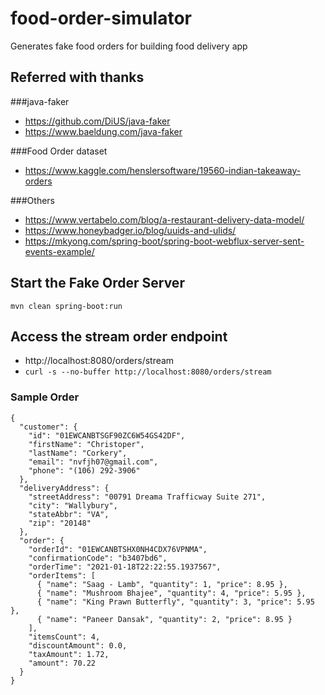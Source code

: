 # food-order-simulator
Generates fake food orders for building food delivery app

## Referred with thanks
###java-faker
- https://github.com/DiUS/java-faker
- https://www.baeldung.com/java-faker

###Food Order dataset
- https://www.kaggle.com/henslersoftware/19560-indian-takeaway-orders

###Others
- https://www.vertabelo.com/blog/a-restaurant-delivery-data-model/
- https://www.honeybadger.io/blog/uuids-and-ulids/
- https://mkyong.com/spring-boot/spring-boot-webflux-server-sent-events-example/

## Start the Fake Order Server 
`mvn clean spring-boot:run`

## Access the stream order endpoint

- http://localhost:8080/orders/stream  
- `curl -s --no-buffer http://localhost:8080/orders/stream`

### Sample Order
```json5
{
  "customer": {
    "id": "01EWCANBTSGF90ZC6W54GS42DF",
    "firstName": "Christoper",
    "lastName": "Corkery",
    "email": "nvfjh07@gmail.com",
    "phone": "(106) 292-3906"
  },
  "deliveryAddress": {
    "streetAddress": "00791 Dreama Trafficway Suite 271",
    "city": "Wallybury",
    "stateAbbr": "VA",
    "zip": "20148"
  },
  "order": {
    "orderId": "01EWCANBTSHX0NH4CDX76VPNMA",
    "confirmationCode": "b3407bd6",
    "orderTime": "2021-01-18T22:22:55.1937567",
    "orderItems": [
      { "name": "Saag - Lamb", "quantity": 1, "price": 8.95 },
      { "name": "Mushroom Bhajee", "quantity": 4, "price": 5.95 },
      { "name": "King Prawn Butterfly", "quantity": 3, "price": 5.95 },
      { "name": "Paneer Dansak", "quantity": 2, "price": 8.95 }
    ],
    "itemsCount": 4,
    "discountAmount": 0.0,
    "taxAmount": 1.72,
    "amount": 70.22
  }
}

```